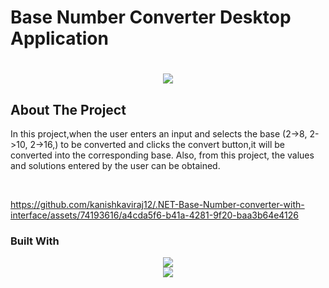 # Base Number Converter Desktop Application

<h1 align="center">
    <img src="https://readme-typing-svg.herokuapp.com/?font=Righteous&size=35&center=true&vCenter=true&width=500&height=70&duration=4000&lines=Hi+There!+👋;+Scroll+To+Bottom!;" />
</h1>

## About The Project
<p> In this project,when the user enters an input and selects the base (2->8, 2->10, 2->16,) to be converted and clicks the convert button,it will be converted into the corresponding base. Also, from this project, the values and solutions entered by the user can be obtained.</p><br>

https://github.com/kanishkaviraj12/.NET-Base-Number-converter-with-interface/assets/74193616/a4cda5f6-b41a-4281-9f20-baa3b64e4126

### Built With

<div align="center">
    <img src="https://skillicons.dev/icons?i=c,.net" /><br>
    <img src="https://skillicons.dev/icons?i=" />
</div>






